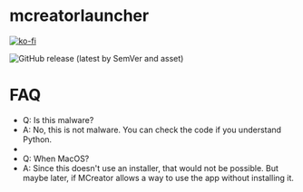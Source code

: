 # mcreatorlauncher

[![ko-fi](https://ko-fi.com/img/githubbutton_sm.svg)](https://ko-fi.com/W7W5PWA5M) 

<img alt="GitHub release (latest by SemVer and asset)" src="https://img.shields.io/github/downloads/wldkwl/mcreatorlauncher/latest/mcreatorinstaller.exe?style=for-the-badge&logo=windows&label=Windows%20Total%20Downloads">


# FAQ
- Q: Is this malware?
- A: No, this is not malware. You can check the code if you understand Python.
-
- Q: When MacOS?
- A: Since this doesn't use an installer, that would not be possible. But maybe later, if MCreator allows a way to use the app without installing it.
